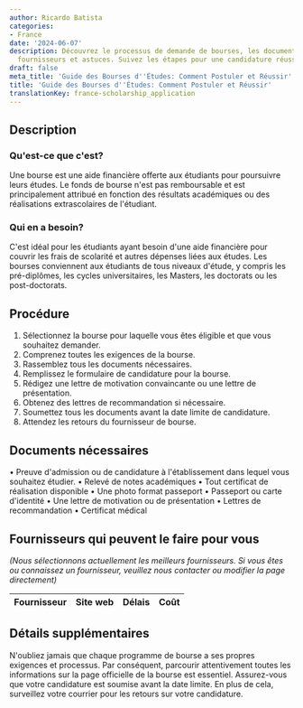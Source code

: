 ```yaml
---
author: Ricardo Batista
categories:
- France
date: '2024-06-07'
description: Découvrez le processus de demande de bourses, les documents requis, les
  fournisseurs et astuces. Suivez les étapes pour une candidature réussie!
draft: false
meta_title: 'Guide des Bourses d''Études: Comment Postuler et Réussir'
title: 'Guide des Bourses d''Études: Comment Postuler et Réussir'
translationKey: france-scholarship_application
---
```


## Description
### Qu'est-ce que c'est?
Une bourse est une aide financière offerte aux étudiants pour poursuivre leurs études. Le fonds de bourse n'est pas remboursable et est principalement attribué en fonction des résultats académiques ou des réalisations extrascolaires de l'étudiant.

### Qui en a besoin?
C'est idéal pour les étudiants ayant besoin d'une aide financière pour couvrir les frais de scolarité et autres dépenses liées aux études. Les bourses conviennent aux étudiants de tous niveaux d'étude, y compris les pré-diplômes, les cycles universitaires, les Masters, les doctorats ou les post-doctorats.

## Procédure
1. Sélectionnez la bourse pour laquelle vous êtes éligible et que vous souhaitez demander.
2. Comprenez toutes les exigences de la bourse.
3. Rassemblez tous les documents nécessaires.
4. Remplissez le formulaire de candidature pour la bourse.
5. Rédigez une lettre de motivation convaincante ou une lettre de présentation.
6. Obtenez des lettres de recommandation si nécessaire.
7. Soumettez tous les documents avant la date limite de candidature.
8. Attendez les retours du fournisseur de bourse.

## Documents nécessaires
• Preuve d'admission ou de candidature à l'établissement dans lequel vous souhaitez étudier.
• Relevé de notes académiques
• Tout certificat de réalisation disponible
• Une photo format passeport
• Passeport ou carte d'identité
• Une lettre de motivation ou de présentation
• Lettres de recommandation
• Certificat médical

## Fournisseurs qui peuvent le faire pour vous
_(Nous sélectionnons actuellement les meilleurs fournisseurs. Si vous êtes ou connaissez un fournisseur, veuillez nous contacter ou modifier la page directement)_

| Fournisseur     |     Site web    |     Délais       |       Coût       |
| --------------- | --------------- |  :-------------: | :-------------: |

## Détails supplémentaires
N'oubliez jamais que chaque programme de bourse a ses propres exigences et processus. Par conséquent, parcourir attentivement toutes les informations sur la page officielle de la bourse est essentiel. Assurez-vous que votre candidature est soumise avant la date limite. En plus de cela, surveillez votre courrier pour les retours sur votre candidature.